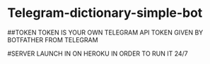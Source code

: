 # Telegram-dictionary-simple-bot


##TOKEN
TOKEN IS YOUR OWN TELEGRAM API TOKEN GIVEN BY BOTFATHER FROM TELEGRAM

#SERVER
LAUNCH IN ON HEROKU IN ORDER TO RUN IT 24/7
